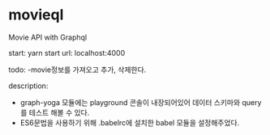 # movieql
Movie API with Graphql

start: yarn start
url: localhost:4000

todo:
-movie정보를 가져오고 추가, 삭제한다.

description:
- graph-yoga 모듈에는 playground 콘솔이 내장되어있어 데이터 스키마와 query를 테스트 해볼 수 있다.
- ES6문법을 사용하기 위해 .babelrc에 설치한 babel 모듈을 설정해주었다.